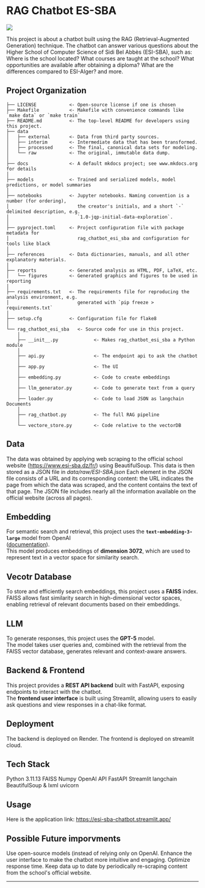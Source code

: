 # RAG Chatbot ES-SBA

<a target="_blank" href="https://cookiecutter-data-science.drivendata.org/">
    <img src="https://img.shields.io/badge/CCDS-Project%20template-328F97?logo=cookiecutter" />
</a>

This project is about a chatbot built using the RAG (Retrieval-Augmented Generation) technique. The chatbot can answer various questions about the Higher School of Computer Science of Sidi Bel Abbès (ESI-SBA), such as: Where is the school located? What courses are taught at the school? What opportunities are available after obtaining a diploma? What are the differences compared to ESI-Alger? and more.

## Project Organization

```
├── LICENSE            <- Open-source license if one is chosen
├── Makefile           <- Makefile with convenience commands like `make data` or `make train`
├── README.md          <- The top-level README for developers using this project.
├── data
│   ├── external       <- Data from third party sources.
│   ├── interim        <- Intermediate data that has been transformed.
│   ├── processed      <- The final, canonical data sets for modeling.
│   └── raw            <- The original, immutable data dump.
│
├── docs               <- A default mkdocs project; see www.mkdocs.org for details
│
├── models             <- Trained and serialized models, model predictions, or model summaries
│
├── notebooks          <- Jupyter notebooks. Naming convention is a number (for ordering),
│                         the creator's initials, and a short `-` delimited description, e.g.
│                         `1.0-jqp-initial-data-exploration`.
│
├── pyproject.toml     <- Project configuration file with package metadata for 
│                         rag_chatbot_esi_sba and configuration for tools like black
│
├── references         <- Data dictionaries, manuals, and all other explanatory materials.
│
├── reports            <- Generated analysis as HTML, PDF, LaTeX, etc.
│   └── figures        <- Generated graphics and figures to be used in reporting
│
├── requirements.txt   <- The requirements file for reproducing the analysis environment, e.g.
│                         generated with `pip freeze > requirements.txt`
│
├── setup.cfg          <- Configuration file for flake8
│
└── rag_chatbot_esi_sba   <- Source code for use in this project.
    │
    ├── __init__.py             <- Makes rag_chatbot_esi_sba a Python module
    │
    ├── api.py                  <- The endpoint api to ask the chatbot
    │
    ├── app.py                  <- The UI
    │
    ├── embedding.py            <- Code to create embeddings           
    │
    ├── llm_generator.py        <- Code to generate text from a query
    │
    ├── loader.py               <- Code to load JSON as langchain Documents
    │
    ├── rag_chatbot.py          <- The full RAG pipeline
    │
    └── vectore_store.py        <- Code relative to the vectorDB
```

## Data
The data was obtained by applying web scraping to the official school website (https://www.esi-sba.dz/fr/) using BeautifulSoup. This data is then stored as a JSON file in *data/raw/ESI-SBA.json*
Each element in the JSON file consists of a URL and its corresponding content: the URL indicates the page from which the data was scraped, and the content contains the text of that page.
The JSON file includes nearly all the information available on the official website (across all pages).

## Embedding
For semantic search and retrieval, this project uses the **`text-embedding-3-large`** model from OpenAI  
([documentation](https://platform.openai.com/docs/models/text-embedding-3-large)).  
This model produces embeddings of **dimension 3072**, which are used to represent text in a vector space for similarity search.

## Vecotr Database
To store and efficiently search embeddings, this project uses a **FAISS** index.  
FAISS allows fast similarity search in high-dimensional vector spaces, enabling retrieval of relevant documents based on their embeddings.

## LLM
To generate responses, this project uses the **GPT-5** model.  
The model takes user queries and, combined with the retrieval from the FAISS vector database, generates relevant and context-aware answers.

## Backend & Frontend
This project provides a **REST API backend** built with FastAPI, exposing endpoints to interact with the chatbot.  
The **frontend user interface** is built using Streamlit, allowing users to easily ask questions and view responses in a chat-like format.

## Deployment
The backend is deployed on Render.
The frontend is deployed on streamlit cloud.

## Tech Stack
Python 3.11.13
FAISS
Numpy
OpenAI API
FastAPI
Streamlit
langchain
BeautifulSoup & lxml
uvicorn

## Usage
Here is the application link: https://esi-sba-chatbot.streamlit.app/

## Possible Future imporvments
Use open-source models (instead of relying only on OpenAI.
Enhance the user interface to make the chatbot more intuitive and engaging.
Optimize response time.
Keep data up to date by periodically re-scraping content from the school's official website.

--------

